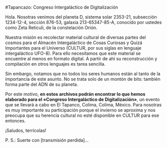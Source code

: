 #Tapancazo: Congreso Intergaláctico de Digitalización

Hola. Nosotras venimos del planeta D, sistema solar 2353-21, subsección 1234-12-4, sección 876-53, galaxia 213-65347-85-A, conocido por ustedes como Zeta Reticuli, de la constelación Orión.

Nuestra misión es recolectar material cultural de diversas partes del cosmos para el Almacén Intergaláctico de Cosas Curiosas y Quizá Importantes para el Universo (CULTUR, por sus siglas en lenguaje intergaláctico UFO-8). Para ello necesitamos que este material se encuentre al menos en formato digital. A partir de ahí su reconstrucción y compilación en otros lenguajes es tarea sencilla.

Sin embargo, notamos que no todos los seres humanos están al tanto de la importancia de este asunto. No se trata solo de un montón de bits: también forma parte del ADN de su planeta.

Por este motivo, **en estos archivos podrán encontrar lo que hemos elaborado para el «Congreso Intergaláctico de Digitalización»**, un evento que se llevará a cabo en El Tapanco, Colima, Colima, México. Para nosotras es muy importante su participación porque el invierno se aproxima y nos preocupa que su herencia cultural no esté disponible en CULTUR para ese entonces.

¡Saludos, terrícolas!

P. S.: Suerte con [transmisión perdida]...